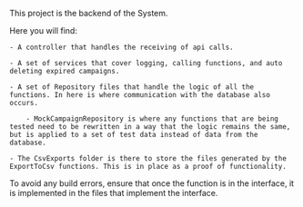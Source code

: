 This project is the backend of the System.

Here you will find:

    - A controller that handles the receiving of api calls.

    - A set of services that cover logging, calling functions, and auto deleting expired campaigns.

    - A set of Repository files that handle the logic of all the functions. In here is where communication with the database also occurs.

        - MockCampaignRepository is where any functions that are being tested need to be rewritten in a way that the logic remains the same, but is applied to a set of test data instead of data from the database.

    - The CsvExports folder is there to store the files generated by the ExportToCsv functions. This is in place as a proof of functionality.


To avoid any build errors, ensure that once the function is in the interface, it is implemented in the files that implement the interface.
